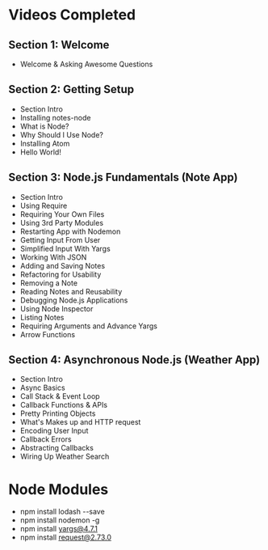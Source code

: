 # Videos Completed
## Section 1: Welcome
* Welcome & Asking Awesome Questions

## Section 2: Getting Setup
* Section Intro
* Installing notes-node
* What is Node?
* Why Should I Use Node?
* Installing Atom
* Hello World!

## Section 3:  Node.js Fundamentals (Note App)
* Section Intro
* Using Require
* Requiring Your Own Files
* Using 3rd Party Modules
* Restarting App with Nodemon
* Getting Input From User
* Simplified Input With Yargs
* Working With JSON
* Adding and Saving Notes
* Refactoring for Usability
* Removing a Note
* Reading Notes and Reusability
* Debugging Node.js Applications
* Using Node Inspector
* Listing Notes
* Requiring Arguments and Advance Yargs
* Arrow Functions

## Section 4: Asynchronous Node.js (Weather App)
* Section Intro
* Async Basics
* Call Stack & Event Loop
* Callback Functions & APIs
* Pretty Printing Objects
* What's Makes up and HTTP request
* Encoding User Input
* Callback Errors
* Abstracting Callbacks
* Wiring Up Weather Search

# Node Modules
* npm install lodash --save
* npm install nodemon -g
* npm install yargs@4.7.1
* npm install request@2.73.0
